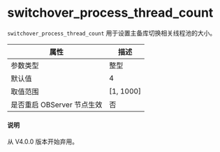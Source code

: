 switchover_process_thread_count 
====================================================

`switchover_process_thread_count` 用于设置主备库切换相关线程池的大小。


|      **属性**      |   **描述**    |
|------------------|-------------|
| 参数类型             | 整型          |
| 默认值              | 4           |
| 取值范围             | \[1, 1000\] |
| 是否重启 OBServer 节点生效 | 否           |


<main id="notice" type='explain'>
  <h4>说明</h4>
  <p>从 V4.0.0 版本开始弃用。</p>
</main>

